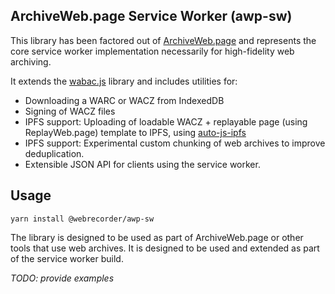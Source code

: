 ## ArchiveWeb.page Service Worker (awp-sw)

This library has been factored out of [ArchiveWeb.page](https://webrecorder/archiveweb.page) and represents the core service worker implementation
necessarily for high-fidelity web archiving.

It extends the [wabac.js](https://webrecorder/wabac.js) library and includes utilities for:
- Downloading a WARC or WACZ from IndexedDB
- Signing of WACZ files
- IPFS support: Uploading of loadable WACZ + replayable page (using ReplayWeb.page) template to IPFS, using [auto-js-ipfs](https://github.com/RangerMauve/auto-js-ipfs)
- IPFS support: Experimental custom chunking of web archives to improve deduplication.
- Extensible JSON API for clients using the service worker.


## Usage

```
yarn install @webrecorder/awp-sw
```

The library is designed to be used as part of ArchiveWeb.page or other tools that use web archives. It is designed to be used and extended
as part of the service worker build.

*TODO: provide examples*
